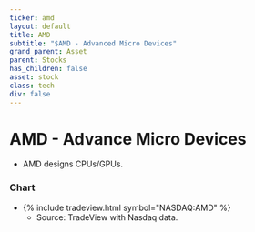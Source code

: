 ```yaml
---
ticker: amd
layout: default
title: AMD
subtitle: "$AMD - Advanced Micro Devices"
grand_parent: Asset
parent: Stocks
has_children: false
asset: stock
class: tech
div: false
---
```

# AMD - Advance Micro Devices
- AMD designs CPUs/GPUs.

### Chart
- {% include tradeview.html symbol="NASDAQ:AMD" %}
	- Source: TradeView with Nasdaq data.
